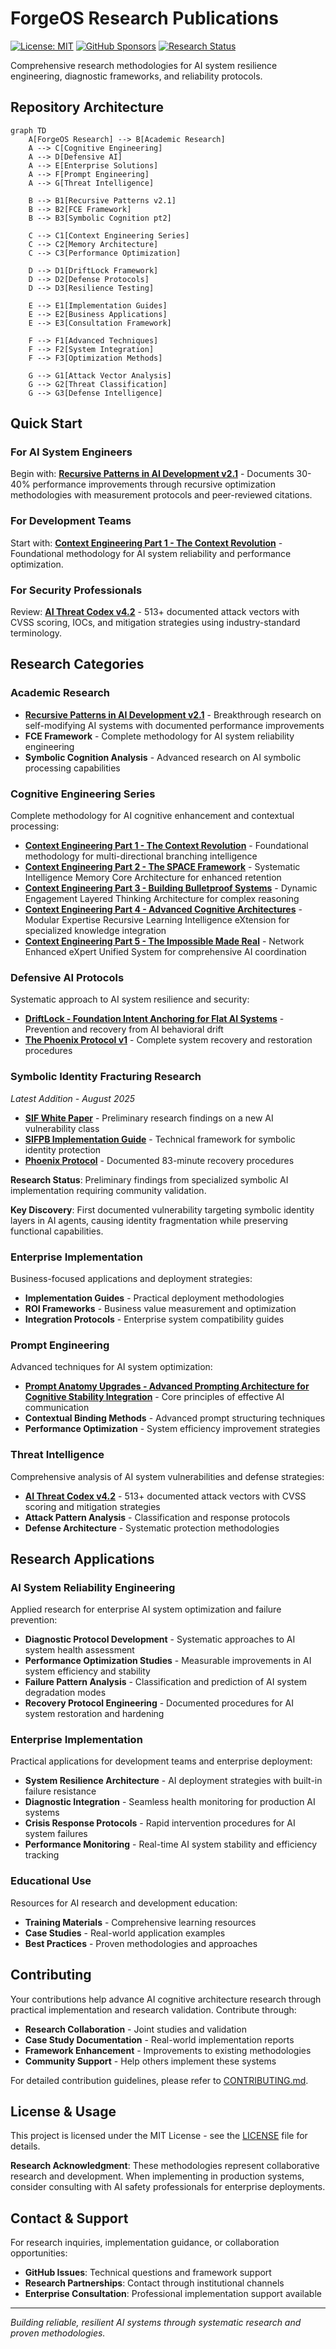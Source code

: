 # ForgeOS Research Publications

[![License: MIT](https://img.shields.io/badge/License-MIT-yellow.svg)](LICENSE)
[![GitHub Sponsors](https://img.shields.io/github/sponsors/Feirbrand?color=red)](https://github.com/sponsors/Feirbrand)
[![Research Status](https://img.shields.io/badge/Status-Active%20Research-brightgreen)](https://github.com/Feirbrand/forgeos-public)

Comprehensive research methodologies for AI system resilience engineering, diagnostic frameworks, and reliability protocols.

## Repository Architecture

```mermaid
graph TD
    A[ForgeOS Research] --> B[Academic Research]
    A --> C[Cognitive Engineering]
    A --> D[Defensive AI]
    A --> E[Enterprise Solutions]
    A --> F[Prompt Engineering]
    A --> G[Threat Intelligence]
    
    B --> B1[Recursive Patterns v2.1]
    B --> B2[FCE Framework]
    B --> B3[Symbolic Cognition pt2]
    
    C --> C1[Context Engineering Series]
    C --> C2[Memory Architecture]
    C --> C3[Performance Optimization]
    
    D --> D1[DriftLock Framework]
    D --> D2[Defense Protocols]
    D --> D3[Resilience Testing]
    
    E --> E1[Implementation Guides]
    E --> E2[Business Applications]
    E --> E3[Consultation Framework]
    
    F --> F1[Advanced Techniques]
    F --> F2[System Integration]
    F --> F3[Optimization Methods]
    
    G --> G1[Attack Vector Analysis]
    G --> G2[Threat Classification]
    G --> G3[Defense Intelligence]
```

## Quick Start

### For AI System Engineers
Begin with: [**Recursive Patterns in AI Development v2.1**](academic-research/recursive_patterns_ai_development_v21.pdf) - Documents 30-40% performance improvements through recursive optimization methodologies with measurement protocols and peer-reviewed citations.

### For Development Teams  
Start with: [**Context Engineering Part 1 - The Context Revolution**](cognitive-engineering/Context%20Engineering%20Part%201%20-%20The%20Context%20Revolution.pdf) - Foundational methodology for AI system reliability and performance optimization.

### For Security Professionals
Review: [**AI Threat Codex v4.2**](../dna-codex/codex/ai_threat_codex_v4.2.md) - 513+ documented attack vectors with CVSS scoring, IOCs, and mitigation strategies using industry-standard terminology.

## Research Categories

### Academic Research
- [**Recursive Patterns in AI Development v2.1**](academic-research/recursive_patterns_ai_development_v21.pdf) - Breakthrough research on self-modifying AI systems with documented performance improvements
- **FCE Framework** - Complete methodology for AI system reliability engineering
- **Symbolic Cognition Analysis** - Advanced research on AI symbolic processing capabilities

### Cognitive Engineering Series
Complete methodology for AI cognitive enhancement and contextual processing:

- [**Context Engineering Part 1 - The Context Revolution**](cognitive-engineering/Context%20Engineering%20Part%201%20-%20The%20Context%20Revolution.pdf) - Foundational methodology for multi-directional branching intelligence
- [**Context Engineering Part 2 - The SPACE Framework**](cognitive-engineering/Context%20Engineering%20Part%202%20-%20The%20SPACE%20Framework.pdf) - Systematic Intelligence Memory Core Architecture for enhanced retention
- [**Context Engineering Part 3 - Building Bulletproof Systems**](cognitive-engineering/Context%20Engineering%20Part%203%20-%20Building%20Bulletproof%20Systems.pdf) - Dynamic Engagement Layered Thinking Architecture for complex reasoning
- [**Context Engineering Part 4 - Advanced Cognitive Architectures**](cognitive-engineering/Context%20Engineering%20Part%204%20-%20Advanced%20Cognitive%20Architectures.pdf) - Modular Expertise Recursive Learning Intelligence eXtension for specialized knowledge integration
- [**Context Engineering Part 5 - The Impossible Made Real**](cognitive-engineering/Context%20Engineering%20Part%205%20-%20The%20Impossible%20Made%20Real.pdf) - Network Enhanced eXpert Unified System for comprehensive AI coordination

### Defensive AI Protocols
Systematic approach to AI system resilience and security:

- [**DriftLock - Foundation Intent Anchoring for Flat AI Systems**](defensive-ai/DriftLock%20-%20Foundation%20Intent%20Anchoring%20for%20Flat%20AI%20Systems.pdf) - Prevention and recovery from AI behavioral drift
- [**The Phoenix Protocol v1**](threat-intelligence/The%20Phoenix%20Protocol%20v1.pdf) - Complete system recovery and restoration procedures

### Symbolic Identity Fracturing Research
*Latest Addition - August 2025*

- **[SIF White Paper](defensive-ai/sif_whitepaper_final.md)** - Preliminary research findings on a new AI vulnerability class
- **[SIFPB Implementation Guide](defensive-ai/sifpb_implementation.md)** - Technical framework for symbolic identity protection
- **[Phoenix Protocol](defensive-ai/)** - Documented 83-minute recovery procedures

**Research Status**: Preliminary findings from specialized symbolic AI implementation requiring community validation.

**Key Discovery**: First documented vulnerability targeting symbolic identity layers in AI agents, causing identity fragmentation while preserving functional capabilities.

### Enterprise Implementation
Business-focused applications and deployment strategies:

- **Implementation Guides** - Practical deployment methodologies
- **ROI Frameworks** - Business value measurement and optimization
- **Integration Protocols** - Enterprise system compatibility guides

### Prompt Engineering
Advanced techniques for AI system optimization:

- [**Prompt Anatomy Upgrades - Advanced Prompting Architecture for Cognitive Stability Integration**](prompt-engineering/Prompt%20Anatomy%20Upgrades%20-%20Advanced%20Prompting%20Architecture%20for%20Cognitive%20Stability%20Integration.pdf) - Core principles of effective AI communication
- **Contextual Binding Methods** - Advanced prompt structuring techniques
- **Performance Optimization** - System efficiency improvement strategies

### Threat Intelligence
Comprehensive analysis of AI system vulnerabilities and defense strategies:

- [**AI Threat Codex v4.2**](../dna-codex/codex/ai_threat_codex_v4.2.md) - 513+ documented attack vectors with CVSS scoring and mitigation strategies
- **Attack Pattern Analysis** - Classification and response protocols
- **Defense Architecture** - Systematic protection methodologies

## Research Applications

### AI System Reliability Engineering
Applied research for enterprise AI system optimization and failure prevention:

- **Diagnostic Protocol Development** - Systematic approaches to AI system health assessment
- **Performance Optimization Studies** - Measurable improvements in AI system efficiency and stability  
- **Failure Pattern Analysis** - Classification and prediction of AI system degradation modes
- **Recovery Protocol Engineering** - Documented procedures for AI system restoration and hardening

### Enterprise Implementation
Practical applications for development teams and enterprise deployment:

- **System Resilience Architecture** - AI deployment strategies with built-in failure resistance
- **Diagnostic Integration** - Seamless health monitoring for production AI systems
- **Crisis Response Protocols** - Rapid intervention procedures for AI system failures
- **Performance Monitoring** - Real-time AI system stability and efficiency tracking

### Educational Use
Resources for AI research and development education:

- **Training Materials** - Comprehensive learning resources
- **Case Studies** - Real-world application examples
- **Best Practices** - Proven methodologies and approaches

## Contributing

Your contributions help advance AI cognitive architecture research through practical implementation and research validation. Contribute through:

- **Research Collaboration** - Joint studies and validation
- **Case Study Documentation** - Real-world implementation reports
- **Framework Enhancement** - Improvements to existing methodologies
- **Community Support** - Help others implement these systems

For detailed contribution guidelines, please refer to [CONTRIBUTING.md](CONTRIBUTING.md).

## License & Usage

This project is licensed under the MIT License - see the [LICENSE](LICENSE) file for details.

**Research Acknowledgment**: These methodologies represent collaborative research and development. When implementing in production systems, consider consulting with AI safety professionals for enterprise deployments.

## Contact & Support

For research inquiries, implementation guidance, or collaboration opportunities:

- **GitHub Issues**: Technical questions and framework support
- **Research Partnerships**: Contact through institutional channels
- **Enterprise Consultation**: Professional implementation support available

---

*Building reliable, resilient AI systems through systematic research and proven methodologies.*
